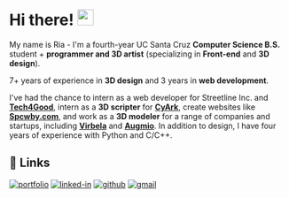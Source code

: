 # Hi there! <img src="https://media.giphy.com/media/hvRJCLFzcasrR4ia7z/giphy.gif" width="29px" height="29px">

My name is Ria - I'm a fourth-year UC Santa Cruz **Computer Science B.S.** student + **programmer and 3D artist** (specializing in **Front-end** and **3D design**).

7+ years of experience in **3D design** and 3 years in **web development**. 

I've had the chance to intern as a web developer for Streetline Inc. and [**Tech4Good**](https://tech4good.soe.ucsc.edu/#/), intern as a **3D scripter** for [**CyArk**](https://www.cyark.org/), create websites like [**Spcwby.com**](https://spcwby.com/), and work as a **3D modeler** for a range of companies and startups, including [**Virbela**](https://www.virbela.com/) and [**Augmio**](https://www.augmio.com/). In addition to design, I have four years of experience with Python and C/C++.

## 🔗 Links

[![portfolio](https://img.shields.io/badge/Portfolio-5340ff?style=for-the-badge&logo=Google-chrome&logoColor=white)](https://www.designbyria.com/)
[![linked-in](https://img.shields.io/badge/Linked_In-0077B5?style=for-the-badge&logo=LinkedIn&logoColor=white)](https://www.linkedin.com/in/ria-c-4b35351b1/)
[![github](https://img.shields.io/badge/GitHub-000000?style=for-the-badge&logo=GitHub&logoColor=white)](https://github.com/riachx)
[![gmail](https://img.shields.io/badge/Gmail-D14836?style=for-the-badge&logo=Gmail&logoColor=white)](mailto:ria.chockalingam@gmail.com)
